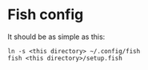 # Fish config

It should be as simple as this:
```
ln -s <this directory> ~/.config/fish
fish <this directory>/setup.fish
```
